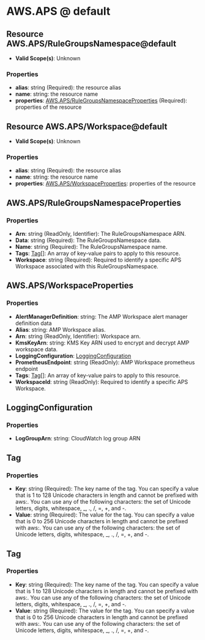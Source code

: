 # AWS.APS @ default

## Resource AWS.APS/RuleGroupsNamespace@default
* **Valid Scope(s)**: Unknown
### Properties
* **alias**: string (Required): the resource alias
* **name**: string: the resource name
* **properties**: [AWS.APS/RuleGroupsNamespaceProperties](#awsapsrulegroupsnamespaceproperties) (Required): properties of the resource

## Resource AWS.APS/Workspace@default
* **Valid Scope(s)**: Unknown
### Properties
* **alias**: string (Required): the resource alias
* **name**: string: the resource name
* **properties**: [AWS.APS/WorkspaceProperties](#awsapsworkspaceproperties): properties of the resource

## AWS.APS/RuleGroupsNamespaceProperties
### Properties
* **Arn**: string (ReadOnly, Identifier): The RuleGroupsNamespace ARN.
* **Data**: string (Required): The RuleGroupsNamespace data.
* **Name**: string (Required): The RuleGroupsNamespace name.
* **Tags**: [Tag](#tag)[]: An array of key-value pairs to apply to this resource.
* **Workspace**: string (Required): Required to identify a specific APS Workspace associated with this RuleGroupsNamespace.

## AWS.APS/WorkspaceProperties
### Properties
* **AlertManagerDefinition**: string: The AMP Workspace alert manager definition data
* **Alias**: string: AMP Workspace alias.
* **Arn**: string (ReadOnly, Identifier): Workspace arn.
* **KmsKeyArn**: string: KMS Key ARN used to encrypt and decrypt AMP workspace data.
* **LoggingConfiguration**: [LoggingConfiguration](#loggingconfiguration)
* **PrometheusEndpoint**: string (ReadOnly): AMP Workspace prometheus endpoint
* **Tags**: [Tag](#tag)[]: An array of key-value pairs to apply to this resource.
* **WorkspaceId**: string (ReadOnly): Required to identify a specific APS Workspace.

## LoggingConfiguration
### Properties
* **LogGroupArn**: string: CloudWatch log group ARN

## Tag
### Properties
* **Key**: string (Required): The key name of the tag. You can specify a value that is 1 to 128 Unicode characters in length and cannot be prefixed with aws:. You can use any of the following characters: the set of Unicode letters, digits, whitespace, _, ., /, =, +, and -.
* **Value**: string (Required): The value for the tag. You can specify a value that is 0 to 256 Unicode characters in length and cannot be prefixed with aws:. You can use any of the following characters: the set of Unicode letters, digits, whitespace, _, ., /, =, +, and -.

## Tag
### Properties
* **Key**: string (Required): The key name of the tag. You can specify a value that is 1 to 128 Unicode characters in length and cannot be prefixed with aws:. You can use any of the following characters: the set of Unicode letters, digits, whitespace, _, ., /, =, +, and -.
* **Value**: string (Required): The value for the tag. You can specify a value that is 0 to 256 Unicode characters in length and cannot be prefixed with aws:. You can use any of the following characters: the set of Unicode letters, digits, whitespace, _, ., /, =, +, and -.

